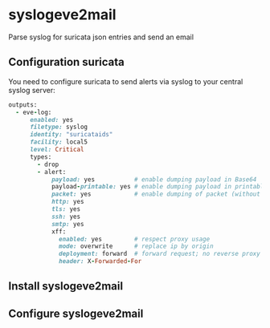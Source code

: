 # syslogeve2mail
Parse syslog for suricata json entries and send an email

## Configuration suricata

You need to configure suricata to send alerts via syslog to your central syslog server:

```ruby
outputs:
  - eve-log:
      enabled: yes
      filetype: syslog
      identity: "suricataids"
      facility: local5
      level: Critical
      types:
        - drop
        - alert:
            payload: yes           # enable dumping payload in Base64
            payload-printable: yes # enable dumping payload in printable (lossy) format
            packet: yes            # enable dumping of packet (without stream segments)
            http: yes
            tls: yes
            ssh: yes
            smtp: yes
            xff:
              enabled: yes         # respect proxy usage
              mode: overwrite      # replace ip by origin
              deployment: forward  # forward request; no reverse proxy
              header: X-Forwarded-For
```

## Install syslogeve2mail

## Configure syslogeve2mail
